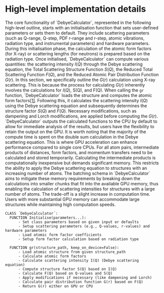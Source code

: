 # High-level implementation details

The core functionality of ´DebyeCalculator´, represented in the following high-level outline, starts with an initialisation function that sets user-defined parameters or sets them to default. They include scattering parameters (such as Q-range, Q-step, PDF r-range and r-step, atomic vibrations, radiation type, and instrumental parameters) and hardware parameters. During this initialisation phase, the calculation of the atomic form factors (for X-ray) or scattering lengths (for neutrons) is prepared based on the radiation type. Once initialised, ´DebyeCalculator´ can compute various quantities: the scattering intensity $I(Q)$ through the Debye scattering equation, the Total Scattering Structure Function $S(Q)$, the Reduced Total Scattering Function $F(Q)$, and the Reduced Atomic Pair Distribution Function $G(r)$. In this section, we specifically outline the $G(r)$ calculation using X-ray scattering. This is because the process for calculating $G(r)$ inherently involves the calculations for $I(Q)$, S(Q), and F(Q). When calling the `gr` function, ´DebyeCalculator´ loads the structure and computes the atomic form factors[[1]](#1). Following this, it calculates the scattering intensity $I(Q)$ using the Debye scattering equation and subsequently determines the structure factor $S(Q)$ and $F(Q)$. Necessary modifications, such as dampening and Lorch modifications, are applied before computing the $G(r)$. ´DebyeCalculator´ outputs the calculated functions to the CPU by default to allow for immediate analysis of the results, but users have the flexibility to retain the output on the GPU. 
It is worth noting that the majority of the compute time is spent on the double sum calculation in the Debye scattering equation. This is where GPU acceleration can enhance performance compared to single core CPUs. For all atom pairs, intermediate products of distances, form factors, and momentum transfers need to be calculated and stored temporarily. Calculating the intermediate products is computationally inexpensive but demands significant memory. This restricts the ability to apply the Debye scattering equation to structures with an increasing number of atoms. The batching schema in ´DebyeCalculator´ aims to mitigate these memory requirements by breaking down the calculations into smaller chunks that fit into the available GPU memory, thus enabling the calculation of scattering intensities for structures with a large number of atoms. The trade-off is a slight increase in computation time. Users with more substantial GPU memory can accommodate large structures while maintaining high computation speeds.

```plaintext
CLASS ´DebyeCalculator´:                                                  
  FUNCTION Initialise(parameters...):
      - Set class parameters based on given input or defaults           
      - Setup scattering parameters (e.g., Q-values, r-values) and hardware parameters  
      - Load atomic form factor coefficients                             
      - Setup form factor calculation based on radiation type           
  
  FUNCTION gr(structure_path, keep_on_device=False):                
      - Load atomic structure from given structure_path                       
      - Calculate atomic form factors                                
      - Calculate scattering intensity I(Q) (Debye scattering equation) 
      - Compute structure factor S(Q) based on I(Q)                     
      - Calculate F(Q) based on Q-values and S(Q)                       
      - Apply modifications if necessary (like dampening and Lorch)       
      - Calculate pair distribution function G(r) based on F(Q)         
      - Return G(r) either on GPU or CPU            
```